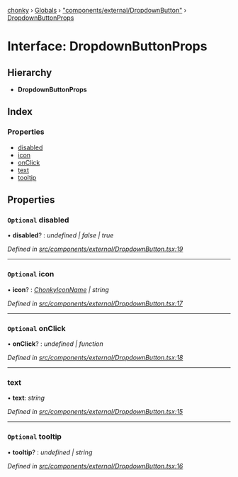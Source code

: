 [chonky](../README.md) › [Globals](../globals.md) › ["components/external/DropdownButton"](../modules/_components_external_dropdownbutton_.md) › [DropdownButtonProps](_components_external_dropdownbutton_.dropdownbuttonprops.md)

# Interface: DropdownButtonProps

## Hierarchy

* **DropdownButtonProps**

## Index

### Properties

* [disabled](_components_external_dropdownbutton_.dropdownbuttonprops.md#optional-disabled)
* [icon](_components_external_dropdownbutton_.dropdownbuttonprops.md#optional-icon)
* [onClick](_components_external_dropdownbutton_.dropdownbuttonprops.md#optional-onclick)
* [text](_components_external_dropdownbutton_.dropdownbuttonprops.md#text)
* [tooltip](_components_external_dropdownbutton_.dropdownbuttonprops.md#optional-tooltip)

## Properties

### `Optional` disabled

• **disabled**? : *undefined | false | true*

*Defined in [src/components/external/DropdownButton.tsx:19](https://github.com/TimboKZ/Chonky/blob/faab549/src/components/external/DropdownButton.tsx#L19)*

___

### `Optional` icon

• **icon**? : *[ChonkyIconName](../enums/_types_icons_types_.chonkyiconname.md) | string*

*Defined in [src/components/external/DropdownButton.tsx:17](https://github.com/TimboKZ/Chonky/blob/faab549/src/components/external/DropdownButton.tsx#L17)*

___

### `Optional` onClick

• **onClick**? : *undefined | function*

*Defined in [src/components/external/DropdownButton.tsx:18](https://github.com/TimboKZ/Chonky/blob/faab549/src/components/external/DropdownButton.tsx#L18)*

___

###  text

• **text**: *string*

*Defined in [src/components/external/DropdownButton.tsx:15](https://github.com/TimboKZ/Chonky/blob/faab549/src/components/external/DropdownButton.tsx#L15)*

___

### `Optional` tooltip

• **tooltip**? : *undefined | string*

*Defined in [src/components/external/DropdownButton.tsx:16](https://github.com/TimboKZ/Chonky/blob/faab549/src/components/external/DropdownButton.tsx#L16)*
